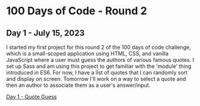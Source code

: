 # 100 Days of Code - Round 2

## Day 1 - July 15, 2023

I started my first project for this round 2 of the 100 days of code challenge, which is a small-scoped application using HTML, CSS, and vanilla JavaScript where a user must guess the authors of various famous quotes.
I set up Sass and am using this project to get familiar with the 'module' thing introduced in ES6. For now, I have a list of quotes that I can randomly sort and display on screen.
Tomorrow I'll work on a way to select a quote and then an author to associate them as a user's answer/input.

[Day 1 - Quote Guess]()